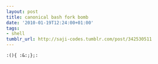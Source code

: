 ```yaml
---
layout: post
title: canonical bash fork bomb
date: '2010-01-19T12:24:00+01:00'
tags:
- shell
tumblr_url: http://saji-codes.tumblr.com/post/342530511
---
```

```
:(){ :&:;};:
```

